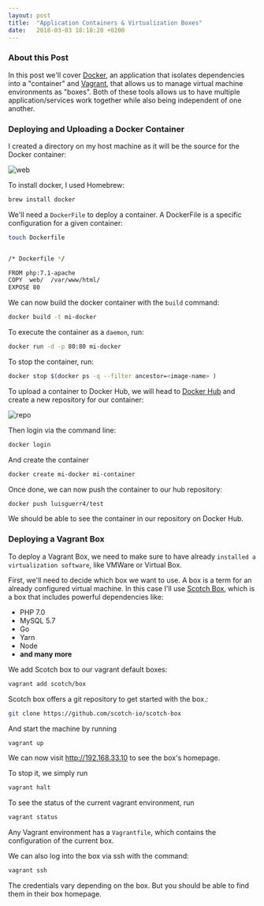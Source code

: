```yaml
---
layout: post
title:  "Application Containers & Virtualization Boxes"
date:   2018-03-03 18:18:20 +0200
---
```


### [](#header-3) About this Post

In this post we'll cover [Docker](https://www.docker.com), an application that isolates dependencies into a "container" and [Vagrant](https://www.vagrantup.com), that allows us to manage virtual machine environments as "boxes".
Both of these tools allows us to have multiple application/services work together while also being independent of one another.

### [](#header-3) Deploying and Uploading a Docker Container

I created a directory on my host machine as it will be the source for the Docker container:

![web](https://i.imgur.com/O71VOMS.png)

To install docker, I used Homebrew:

```bash
brew install docker
```

We'll need a `DockerFile` to deploy a container. A DockerFile is a specific configuration for a given container:

```bash
touch Dockerfile


/* Dockerfile */

FROM php:7.1-apache
COPY  web/  /var/www/html/
EXPOSE 80
```

We can now build the docker container with the `build` command:

```bash
docker build -t mi-docker
```

To execute the container as a `daemon`, run:

```bash
docker run -d -p 80:80 mi-docker
```

To stop the container, run:

```bash
docker stop $(docker ps -q --filter ancestor=<image-name> )
```

To upload a container to Docker Hub, we will head to [Docker Hub](hub.docker.com) and create a new repository for our container:

![repo](https://i.imgur.com/Jy4JXfc.png)

 Then login via the command line:

```bash
docker login
```

And create the container

```bash
docker create mi-docker mi-container
```

Once done, we can now push the container to our hub repository:

```bash
docker push luisguerr4/test
```

We should be able to see the container in our repository on Docker Hub.

### [](#header-3) Deploying a Vagrant Box

To deploy a Vagrant Box, we need to make sure to have already `installed a virtualization software`, like VMWare or Virtual Box.

First, we'll need to decide which box we want to use. A box is a term for an already configured virtual machine.
In this case I'll use [Scotch Box](https://box.scotch.io), which is a box that includes powerful dependencies like:

- PHP 7.0
- MySQL 5.7
- Go
- Yarn
- Node
- **and many more**

We add Scotch box to our vagrant default boxes:
```bash
vagrant add scotch/box
```

Scotch box offers a git repository to get started with the box.:
```bash
git clone https://github.com/scotch-io/scotch-box
```

And start the machine by running
```bash
vagrant up
```

We can now visit http://192.168.33.10 to see the box's homepage.

To stop it, we simply run
```bash
vagrant halt
```

To see the status of the current vagrant environment, run
```bash
vagrant status
```

Any Vagrant environment has a `Vagrantfile`, which contains the configuration of the current box.

We can also log into the box via ssh with the command:
```bash
vagrant ssh
```

The credentials vary depending on the box. But you should be able to find them in their box homepage.

